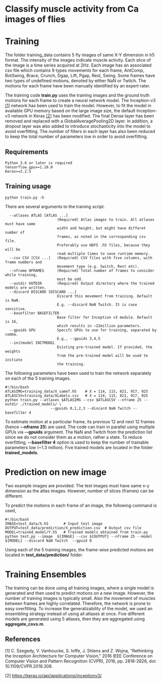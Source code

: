 # Classify muscle activity from Ca images of flies 

# Training 

The folder training_data contains 5 fly images of same X-Y dimension in h5 format. The intensity of the images indicate muscle activity. Each slice of the image is a time series acquired at 2Hz. Each image has an associated csv file which contains 9 types movements for each frame, AntComp, BotSwing, Brace, Crunch, Dgap, Lift, Pgap, Rest, Swing. Some frames have two types of undefined motions, denoted by either NaN or Twitch. The motions for each frame have been manually identified by an expert rater.

The training code **train.py** uses the training images and the ground truth motions for each frame to create a neural network model. The Inception-v3 [[1]](#1) network has been used to train the model. However, to fit the model in available GPU memory based on the large image size, the default Inception-v3 network in Keras  [[2]](#2) has been modified. The final Dense layer has been removed and replaced with a GlobalAveragePooling2D layer. In addition, a dropout layer was also added to introduce stochasticity into the model to avoid overfitting. The number of filters in each layer has also been reduced to keep the total number of parameters low in order to avoid overfitting.


## Requirements
```
Python 3.6 or later is required
tensorflow_gpu>=1.10.0
Keras>=2.2.5
```


## Training usage
```
python train.py -h
```
There are several arguments to the training script.

```
  --atlases ATLAS [ATLAS ...]
                        (Required) Atlas images to train. All atlases must have same
                        width and height, but might have differet number of
                        frames, as noted in the corresponding csv file.
                        Preferably use HDF5 .h5 files, because they will be
                        read multiple times to save runtime memory.
  --csv CSV [CSV ...]   (Required) CSV files with five columns, with frame numbers and
                        movement type (e.g. Switch, Rest etc).
  --nframe NFRAMES      (Required) Total number of frames to consider while training,
                        must be odd.
  --outdir OUTDIR       (Required) Output directory where the trained models are written.
  --discard DISCARD [DISCARD ...]
                        Discard this movement from training. Default is NaN.
                        E.g. --discard NaN Twitch. It is case sensitive.
  --basefilter BASEFILTER
                        Base filter for Inception v3 module. Default is 16,
                        which results in ~22million parameters.
  --gpuids GPU          Specifc GPUs to use for training, separated by comma.
                        E.g., --gpuids 3,4,5
  --initmodel INITMODEL
                        Existing pre-trained model. If provided, the weights
                        from the pre-trained model will be used to initiate
                        the training.
```                      

The following parameters have been used to train the network separately on each of the 5 training images. 
```
#!/bin/bash
ATLASIMG=training_data/X_sameT.h5    # X = 114, 115, 821, 917, 925
ATLASCSV=training_data/XLabels.csv   # X = 114, 115, 821, 917, 925
python train.py --atlases $ATLASIMG --csv $ATLASCSV --nframe 25 --outdir ./trained_models/ \
                     --gpuids 0,1,2,3 --discard NaN Twitch --basefilter 4 
```

To estimate motion at a particular frame, its previous 12 and next 12 frames (hence **--nframe 25**) are used. The code can train in parallel using multiple GPUs via **--gpuids** argument. The  NaN and Twitch from the prediction list since we do not consider them as a motion, rather a state. To reduce overfitting, **--basefilter 4** option is used to keep the number of trainable parameters low (~1.3 million). Five trained models are located in the folder **trained_models**.


# Prediction on new image
Two example images are provided. The test images must have same x-y dimension as the atlas images. However, number of slices (frames) can be different. 

To predict the motions in each frame of an image, the following command is used,
```
#!/bin/bash
IMAGE=test_data/X.h5       # Input test image
OUTPUT=test_data/prediction/X_prediction.csv  # Output csv file
MODEL=trained_model/Y.h5   # Trained models obtained from train.py
python test.py --image  ${IMAGE} --csv ${OUTPUT} --nframe 25 --model ${MODEL} --discard NaN Twitch  --gpuid 0
```

Using each of the 5 training images, the frame-wise predicted motions are located in **test_data/prediction/** folder.

# Training Ensembles

The training can be done using all training images, where a single model is generated and then used to predict motions on a new image. However, the number of training images is typically small. Also the movement of muscles between frames are highly correlated. Therefore, the network is prone to easy overfitting. To increase the generalizability of the model, we used an ensembling strategy instead of using all atlases at once. Five different models are generated using 5 atlases, then they are aggregated using **aggregate_csvs.m**.

## References
<a id="1">[1]</a> 
C. Szegedy, V. Vanhoucke, S. Ioffe, J. Shlens and Z. Wojna, "Rethinking the Inception Architecture for Computer Vision," 2016 IEEE Conference on Computer Vision and Pattern Recognition (CVPR), 2016, pp. 2818-2826, doi: 10.1109/CVPR.2016.308.

<a id="2">[2]</a> 
https://keras.io/api/applications/inceptionv3/
